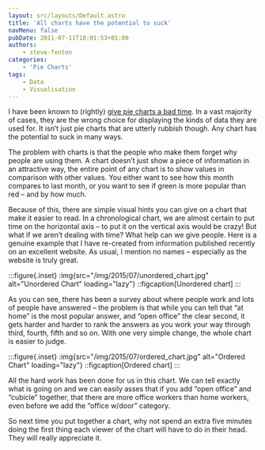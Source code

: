 ```yaml
---
layout: src/layouts/Default.astro
title: 'All charts have the potential to suck'
navMenu: false
pubDate: 2011-07-11T18:01:53+01:00
authors:
    - steve-fenton
categories:
    - 'Pie Charts'
tags:
    - Data
    - Visualisation
---
```


I have been known to (rightly) [give pie charts a bad time](/blog/2009/04/pie-charts-are-bad/). In a vast majority of cases, they are the wrong choice for displaying the kinds of data they are used for. It isn’t just pie charts that are utterly rubbish though. Any chart has the potential to suck in many ways.

The problem with charts is that the people who make them forget why people are using them. A chart doesn’t just show a piece of information in an attractive way, the entire point of any chart is to show values in comparison with other values. You either want to see how this month compares to last month, or you want to see if green is more popular than red – and by how much.

Because of this, there are simple visual hints you can give on a chart that make it easier to read. In a chronological chart, we are almost certain to put time on the horizontal axis – to put it on the vertical axis would be crazy! But what if we aren’t dealing with time? What help can we give people. Here is a genuine example that I have re-created from information published recently on an excellent website. As usual, I mention no names – especially as the website is truly great.

:::figure{.inset}
:img{src="/img/2015/07/unordered_chart.jpg" alt="Unordered Chart" loading="lazy"}
::figcaption[Unordered chart]
:::

As you can see, there has been a survey about where people work and lots of people have answered – the problem is that while you can tell that “at home” is the most popular answer, and “open office” the clear second, it gets harder and harder to rank the answers as you work your way through third, fourth, fifth and so on. With one very simple change, the whole chart is easier to judge.

:::figure{.inset}
:img{src="/img/2015/07/ordered_chart.jpg" alt="Ordered Chart" loading="lazy"}
::figcaption[Ordered chart]
:::

All the hard work has been done for us in this chart. We can tell exactly what is going on and we can easily asses that if you add “open office” and “cubicle” together, that there are more office workers than home workers, even before we add the “office w/door” category.

So next time you put together a chart, why not spend an extra five minutes doing the first thing each viewer of the chart will have to do in their head. They will really appreciate it.